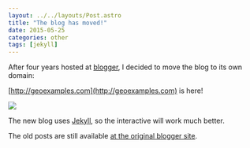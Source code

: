 ```yaml
---
layout: ../../layouts/Post.astro
title: "The blog has moved!"
date: 2015-05-25
categories: other
tags: [jekyll]
---
```


After four years hosted at [blogger](geoexamples.blogger.com), I decided to move the blog to its own domain:

[http://geoexamples.com](http://geoexamples.com) is here!

<img src="{{ site.baseurl }}/images/other/IMG_0987.jpg"/>

The new blog uses [Jekyll](http://jekyllrb.com/), so the interactive will work much better.

The old posts are still available [at the original blogger site](http://geoexamples.blogspot.com.es/).
